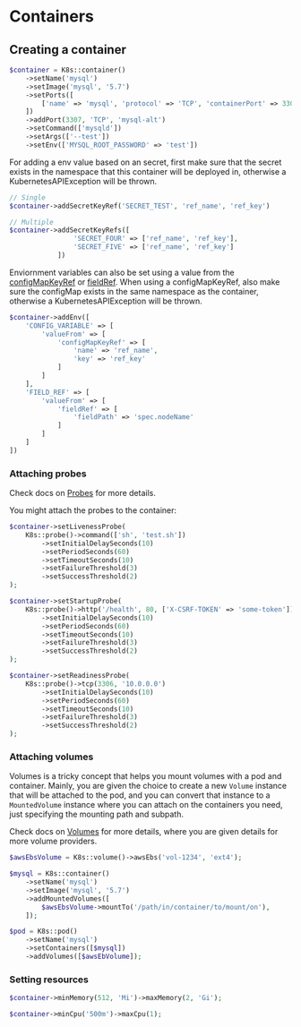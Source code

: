 # Containers

## Creating a container

```php
$container = K8s::container()
    ->setName('mysql')
    ->setImage('mysql', '5.7')
    ->setPorts([
        ['name' => 'mysql', 'protocol' => 'TCP', 'containerPort' => 3306],
    ])
    ->addPort(3307, 'TCP', 'mysql-alt')
    ->setCommand(['mysqld'])
    ->setArgs(['--test'])
    ->setEnv(['MYSQL_ROOT_PASSWORD' => 'test'])
```

For adding a env value based on an secret, first make sure that the secret exists in the namespace that this container will be deployed in, otherwise a KubernetesAPIException will be thrown.

```php
// Single
$container->addSecretKeyRef('SECRET_TEST', 'ref_name', 'ref_key')

// Multiple
$container->addSecretKeyRefs([
                'SECRET_FOUR' => ['ref_name', 'ref_key'],
                'SECRET_FIVE' => ['ref_name', 'ref_key']
            ])
```

Enviornment variables can also be set using a value from the [configMapKeyRef](https://kubernetes.io/docs/concepts/configuration/configmap/#configmap-object) or [fieldRef](https://kubernetes.io/docs/tasks/inject-data-application/environment-variable-expose-pod-information/#use-pod-fields-as-values-for-environment-variables). When using a configMapKeyRef, also make sure the configMap exists in the same namespace as the container, otherwise a KubernetesAPIException will be thrown.

```php
$container->addEnv([
    'CONFIG_VARIABLE' => [
        'valueFrom' => [
            'configMapKeyRef' => [
                'name' => 'ref_name',
                'key' => 'ref_key'
            ]
        ]
    ],
    'FIELD_REF' => [
        'valueFrom' => [
            'fieldRef' => [
                'fieldPath' => 'spec.nodeName'
            ]
        ]
    ]
])
```

### Attaching probes

Check docs on [Probes](Probes.md) for more details.

You might attach the probes to the container:

```php
$container->setLivenessProbe(
    K8s::probe()->command(['sh', 'test.sh'])
        ->setInitialDelaySeconds(10)
        ->setPeriodSeconds(60)
        ->setTimeoutSeconds(10)
        ->setFailureThreshold(3)
        ->setSuccessThreshold(2)
);

$container->setStartupProbe(
    K8s::probe()->http('/health', 80, ['X-CSRF-TOKEN' => 'some-token'])
        ->setInitialDelaySeconds(10)
        ->setPeriodSeconds(60)
        ->setTimeoutSeconds(10)
        ->setFailureThreshold(3)
        ->setSuccessThreshold(2)
);

$container->setReadinessProbe(
    K8s::probe()->tcp(3306, '10.0.0.0')
        ->setInitialDelaySeconds(10)
        ->setPeriodSeconds(60)
        ->setTimeoutSeconds(10)
        ->setFailureThreshold(3)
        ->setSuccessThreshold(2)
);
```

### Attaching volumes

Volumes is a tricky concept that helps you mount volumes with a pod and container. Mainly, you are given the choice to create a new `Volume` instance that will be attached to the pod, and you can convert that instance to a `MountedVolume` instance where you can attach on the containers you need, just specifying the mounting path and subpath.

Check docs on [Volumes](Volumes.md) for more details, where you are given details for more volume providers.

```php
$awsEbsVolume = K8s::volume()->awsEbs('vol-1234', 'ext4');

$mysql = K8s::container()
    ->setName('mysql')
    ->setImage('mysql', '5.7')
    ->addMountedVolumes([
        $awsEbsVolume->mountTo('/path/in/container/to/mount/on'),
    ]);

$pod = K8s::pod()
    ->setName('mysql')
    ->setContainers([$mysql])
    ->addVolumes([$awsEbVolume]);
```

### Setting resources

```php
$container->minMemory(512, 'Mi')->maxMemory(2, 'Gi');

$container->minCpu('500m')->maxCpu(1);
```
